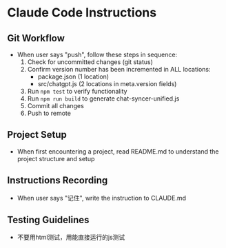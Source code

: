 # Claude Code Instructions

## Git Workflow
- When user says "push", follow these steps in sequence:
  1. Check for uncommitted changes (git status)
  2. Confirm version number has been incremented in ALL locations:
     - package.json (1 location)
     - src/chatgpt.js (2 locations in meta.version fields)
  3. Run `npm test` to verify functionality
  4. Run `npm run build` to generate chat-syncer-unified.js
  5. Commit all changes
  6. Push to remote

## Project Setup
- When first encountering a project, read README.md to understand the project structure and setup

## Instructions Recording
- When user says "记住", write the instruction to CLAUDE.md

## Testing Guidelines
- 不要用html测试，用能直接运行的js测试